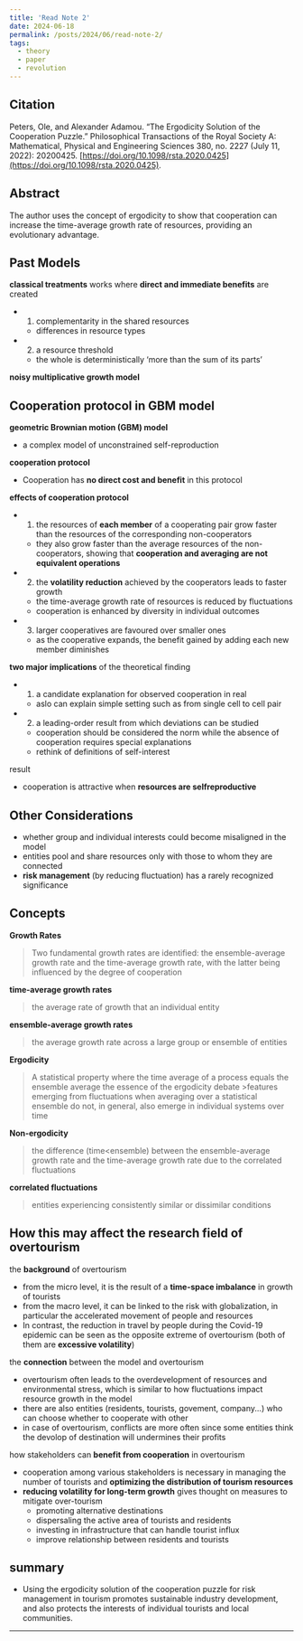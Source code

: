 ```yaml
---
title: 'Read Note 2'
date: 2024-06-18
permalink: /posts/2024/06/read-note-2/
tags:
  - theory
  - paper
  - revolution
---
```


## Citation
Peters, Ole, and Alexander Adamou. “The Ergodicity Solution of the Cooperation Puzzle.” Philosophical Transactions of the Royal Society A: Mathematical, Physical and Engineering Sciences 380, no. 2227 (July 11, 2022): 20200425. [https://doi.org/10.1098/rsta.2020.0425](https://doi.org/10.1098/rsta.2020.0425).
## Abstract
The author uses the concept of ergodicity to show that cooperation can increase the time-average growth rate of resources, providing an evolutionary advantage.

## Past Models
**classical treatments** works where **direct and immediate benefits** are created
- 1. complementarity in the shared resources
	- differences in resource types
- 2. a resource threshold
	- the whole is deterministically ‘more than the sum of its parts’

**noisy multiplicative growth model**
## Cooperation protocol in GBM model
**geometric Brownian motion (GBM) model**
- a complex model of unconstrained self-reproduction

**cooperation protocol**
- Cooperation has **no direct cost and benefit** in this protocol

**effects of cooperation protocol**
- 1. the resources of **each member** of a cooperating pair grow faster than the resources of the corresponding non-cooperators
	- they also grow faster than the average resources of the non-cooperators, showing that **cooperation and averaging are not equivalent operations**
- 2. the **volatility reduction** achieved by the cooperators leads to faster growth
	- the time-average growth rate of resources is reduced by fluctuations
	- cooperation is enhanced by diversity in individual outcomes
- 3. larger cooperatives are favoured over smaller ones
	- as the cooperative expands, the benefit gained by adding each new member diminishes

**two major implications** of the theoretical finding
- 1. a candidate explanation for observed cooperation in real
	- aslo can explain simple setting such as from single cell to cell pair
- 2. a leading-order result from which deviations can be studied
	- cooperation should be considered the norm while the absence of cooperation requires special explanations
	- rethink of definitions of self-interest

result
- cooperation is attractive when **resources are selfreproductive**
## Other Considerations
- whether group and individual interests could become misaligned in the model
- entities pool and share resources only with those to whom they are connected
- **risk management** (by reducing fluctuation) has a rarely recognized significance
## Concepts
**Growth Rates**
>Two fundamental growth rates are identified: the ensemble-average growth rate and the time-average growth rate, with the latter being influenced by the degree of cooperation

**time-average growth rates**
>the average rate of growth that an individual entity

**ensemble-average growth rates**
> the average growth rate across a large group or ensemble of entities

**Ergodicity**
>A statistical property where the time average of a process equals the ensemble average
>	the essence of the ergodicity debate
>		>features emerging from fluctuations when averaging over a statistical ensemble do not, in general, also emerge in individual systems over time

**Non-ergodicity**
>the difference (time<ensemble) between the ensemble-average growth rate and the time-average growth rate due to the correlated fluctuations

**correlated fluctuations**
>entities experiencing consistently similar or dissimilar conditions

## How this may affect the research field of overtourism

the **background** of overtourism
- from the micro level, it is the result of a **time-space imbalance** in growth of tourists
- from the macro level, it can be linked to the risk with globalization, in particular the accelerated movement of people and resources
- In contrast, the reduction in travel by people during the Covid-19 epidemic can be seen as the opposite extreme of overtourism (both of them are **excessive volatility**)

the **connection** between the model and overtourism 
- overtourism often leads to the overdevelopment of resources and environmental stress, which is similar to how fluctuations impact resource growth in the model
- there are also entities (residents, tourists, govement, company...) who can choose whether to cooperate with other
- in case of overtourism, conflicts are more often since some entities think the devolop of destination will undermines their profits

how stakeholders can **benefit from cooperation** in overtourism
- cooperation among various stakeholders is necessary in managing the number of tourists and **optimizing the distribution of tourism resources**
- **reducing volatility for long-term growth** gives thought on measures to mitigate over-tourism
	- promoting alternative destinations
	- dispersaling the active area of tourists and residents
	- investing in infrastructure that can handle tourist influx
	- improve relationship between residents and tourists 

## summary
- Using the ergodicity solution of the cooperation puzzle for risk management in tourism promotes sustainable industry development, and also protects the interests of individual tourists and local communities.
------
